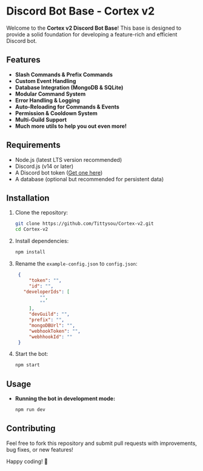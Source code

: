# Discord Bot Base - Cortex v2

Welcome to the **Cortex v2 Discord Bot Base**! This base is designed to provide a solid foundation for developing a feature-rich and efficient Discord bot.

## Features

- **Slash Commands & Prefix Commands**
- **Custom Event Handling**
- **Database Integration (MongoDB & SQLite)**
- **Modular Command System**
- **Error Handling & Logging**
- **Auto-Reloading for Commands & Events**
- **Permission & Cooldown System**
- **Multi-Guild Support**
- **Much more utils to help you out even more!**

## Requirements

- Node.js (latest LTS version recommended)
- Discord.js (v14 or later)
- A Discord bot token ([Get one here](https://discord.com/developers/applications))
- A database (optional but recommended for persistent data)

## Installation

1. Clone the repository:
   ```sh
   git clone https://github.com/Tittysou/Cortex-v2.git
   cd Cortex-v2
   ```

2. Install dependencies:
   ```sh
   npm install
   ```

3. Rename the `example-config.json` to `config.json`:
   ```json
    {
        "token": "",
        "id": "",
      "developerIds": [
            "",
            ""
        ],
        "devGuild": "",
        "prefix": "",
        "mongoDBUrl": "",
        "webhookToken": "",
        "webhhookId": ""
    }
   ```

4. Start the bot:
   ```sh
   npm start
   ```

## Usage

- **Running the bot in development mode:**
  ```sh
  npm run dev
  ```

## Contributing

Feel free to fork this repository and submit pull requests with improvements, bug fixes, or new features!

Happy coding! 🚀

